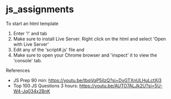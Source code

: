 # js_assignments

To start an html template
  1. Enter '!' and tab
  2. Make sure to install Live Server. Right click on the html and select 'Open with Live Server' 
  3. Edit any of the 'script#.js' file and 
  4. Make sure to open your Chrome browser and 'inspect' it to view the 'console' tab.

References
  * JS Prep 90 min: https://youtu.be/tbqVqP5ilzQ?si=DvGTXnULHuLctXj3
  * Top 100 JS Questions 3 hours: https://youtu.be/AUTO7ALJk2U?si=5U-W4-Jq034x2BnK
